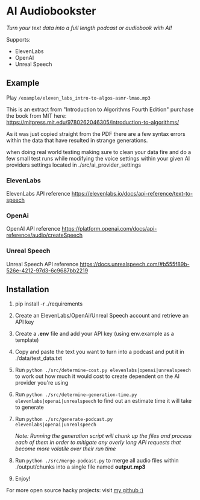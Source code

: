 # AI Audiobookster

_Turn your text data into a full length podcast or audiobook with AI!_

Supports:
- ElevenLabs
- OpenAI
- Unreal Speech

## Example

Play `/example/eleven_labs_intro-to-algos-asmr-lmao.mp3`

This is an extract from "Introduction to Algorithms
Fourth Edition" purchase the book from MIT here: https://mitpress.mit.edu/9780262046305/introduction-to-algorithms/

As it was just copied straight from the PDF there are a few syntax errors within the data that have resulted in strange generations.

when doing real world testing making sure to clean your data fire and do a few small test runs while modifying the voice settings within your given AI providers settings located in ./src/ai_provider_settings

### ElevenLabs

ElevenLabs API reference https://elevenlabs.io/docs/api-reference/text-to-speech

### OpenAi

OpenAI API reference https://platform.openai.com/docs/api-reference/audio/createSpeech

### Unreal Speech

Unreal Speech API reference https://docs.unrealspeech.com/#b555f89b-526e-4212-97d3-6c9687bb2219

## Installation

1. pip install -r ./requirements

2. Create an ElevenLabs/OpenAi/Unreal Speech account and retrieve an API key

3. Create a **.env** file and add your API key (using env.example as a template)

4. Copy and paste the text you want to turn into a podcast and put it in ./data/test_data.txt

5. Run `python ./src/determine-cost.py elevenlabs|openai|unrealspeech` to work out how much it would cost to create dependent on the AI provider you're using

6. Run `python ./src/determine-generation-time.py elevenlabs|openai|unrealspeech` to find out an estimate time it will take to generate

7. Run `python ./src/generate-podcast.py elevenlabs|openai|unrealspeech`

   _Note: Running the generation script will chunk up the files and process each of them in order to mitigate any overly long API requests that become more volatile over their run time_

8. Run `python ./src/merge-podcast.py` to merge all audio files within ./output/chunks into a single file named **output.mp3**

9. Enjoy!

For more open source hacky projects: visit [my github :)](https://github.com/dcrebbin)
